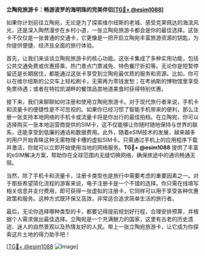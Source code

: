 **立陶宛旅游卡：畅游波罗的海明珠的完美伴侣[[TG💪+ @esim1088](https://t.me/s/esim1088)]**

如果你计划前往立陶宛，无论是为了探索维尔纽斯的老城、感受克莱佩达的海滨风光，还是深入陶然漫步在乡村小道，一张立陶宛旅游卡都会是你的最佳选择。这张卡不仅仅是一张普通的交通卡，它更像是一把开启立陶宛丰富旅游资源的钥匙，为你提供便捷、经济且全面的旅行体验。

首先，让我们来谈谈立陶宛旅游卡的核心功能。这张卡集成了多种实用功能，包括公共交通免费或优惠搭乘、热门景点门票减免、特色餐厅折扣等。无论你是短暂停留还是长期居住，都能通过这张卡享受到立陶宛最优质的服务和资源。比如，你可以在维尔纽斯的公交车上轻松刷卡，无需再为零钱发愁；在考纳斯的博物馆里享受免票待遇；或者在特拉凯湖畔的餐馆品尝地道美食时获得特别优惠。

接下来，我们来聊聊如何注册和使用立陶宛旅游卡。对于现代旅行者来说，手机卡和流量卡的便捷性是不可忽视的。如果你已经习惯了智能手机带来的便利，那么注册一张支持本地网络的手机卡或流量卡将是你出行的最佳拍档。在立陶宛，你可以选择购买一张本地运营商提供的SIM卡，这不仅能够让你随时随地保持与世界的联系，还能享受到低廉的通话和数据费用。此外，随着eSIM技术的发展，越来越多的用户开始青睐这种无需物理卡槽的虚拟SIM卡。只需通过手机上的应用程序下载并激活，你就可以立即开始使用当地的网络服务。**TG💪+ @esim1088** 提供了丰富的eSIM解决方案，帮助你在全球范围内无缝切换网络，确保旅途中的通讯畅通无阻。

当然，除了手机卡和流量卡，注册卡类型也是旅行中需要考虑的重要因素之一。对于那些希望简化流程的游客来说，电子注册卡是一个不错的选择。你只需在线填写相关信息并支付费用，即可获得一张虚拟的注册卡，它同样可以用于享受各种优惠政策和服务。这种方式既环保又高效，非常适合追求简单生活的旅行者。

最后，无论你选择哪种类型的卡，都要记得提前规划好行程，合理安排预算，并根据个人需求做出最佳选择。立陶宛是一个充满魅力的国家，这里有古老的历史遗迹、迷人的自然景观以及热情友好的人民。带上一张立陶宛旅游卡，让它成为你探索这片土地的得力助手吧！

[[TG💪+ @esim1088](https://t.me/s/esim1088) ![Image](https://i.postimg.cc/4NQfJmqS/Snipaste-2025-05-13-00-14-12.png)]